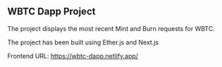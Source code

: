 ## WBTC Dapp Project

The project displays the most recent Mint and Burn requests for WBTC.

The project has been built using Ether.js and Next.js

Frontend URL: https://wbtc-dapp.netlify.app/
